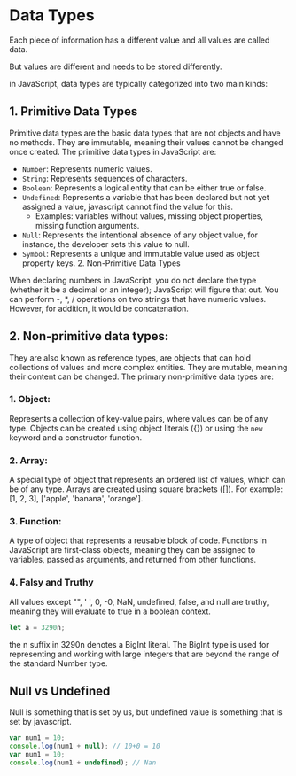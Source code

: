 # Data Types

Each piece of information has a different value and all values are called data.

But values are different and needs to be stored differently.

in JavaScript, data types are typically categorized into two main kinds:

## 1. Primitive Data Types

Primitive data types are the basic data types that are not objects and have no methods. They are immutable, meaning their values cannot be changed once created. The primitive data types in JavaScript are:

- `Number`: Represents numeric values.
- `String`: Represents sequences of characters.
- `Boolean`: Represents a logical entity that can be either true or false.
- `Undefined`: Represents a variable that has been declared but not yet assigned a value, javascript cannot find the value for this.
  - Examples: variables without values, missing object properties, missing function arguments.
- `Null`: Represents the intentional absence of any object value, for instance, the developer sets this value to null.
- `Symbol`: Represents a unique and immutable value used as object property keys. 2. Non-Primitive Data Types

When declaring numbers in JavaScript, you do not declare the type (whether it be a decimal or an integer); JavaScript will figure that out. You can perform -, \*, / operations on two strings that have numeric values. However, for addition, it would be concatenation.

## 2. Non-primitive data types:

They are also known as reference types, are objects that can hold collections of values and more complex entities. They are mutable, meaning their content can be changed. The primary non-primitive data types are:

### 1. Object:

Represents a collection of key-value pairs, where values can be of any type. Objects can be created using object literals ({}) or using the `new` keyword and a constructor function.

### 2. Array:

A special type of object that represents an ordered list of values, which can be of any type. Arrays are created using square brackets ([]). For example: [1, 2, 3], ['apple', 'banana', 'orange'].

### 3. Function:

A type of object that represents a reusable block of code. Functions in JavaScript are first-class objects, meaning they can be assigned to variables, passed as arguments, and returned from other functions.

### 4. Falsy and Truthy

All values except "", ' ', 0, -0, NaN, undefined, false, and null are truthy, meaning they will evaluate to true in a boolean context.

```js
let a = 3290n;
```

the n suffix in 3290n denotes a BigInt literal. The BigInt type is used for representing and working with large integers that are beyond the range of the standard Number type.

## Null vs Undefined

Null is something that is set by us, but undefined value is something that is set by javascript.

```js
var num1 = 10;
console.log(num1 + null); // 10+0 = 10
var num1 = 10;
console.log(num1 + undefined); // Nan
```
